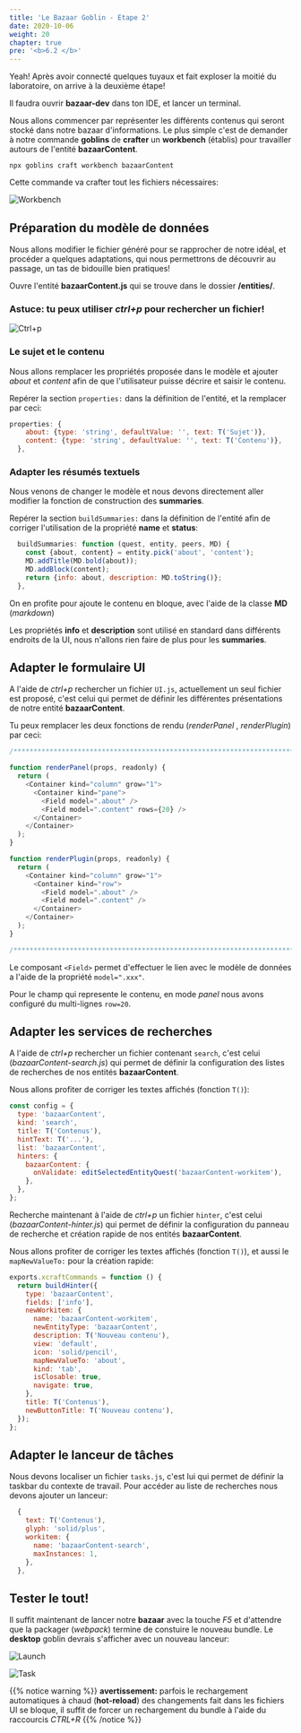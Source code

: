 ```yaml
---
title: 'Le Bazaar Goblin - Etape 2'
date: 2020-10-06
weight: 20
chapter: true
pre: '<b>6.2 </b>'
---
```


Yeah! Après avoir connecté quelques tuyaux et fait exploser la moitié du
laboratoire, on arrive à la deuxième étape!

Il faudra ouvrir **bazaar-dev** dans ton IDE, et lancer un terminal.

Nous allons commencer par représenter les différents contenus qui seront stocké
dans notre bazaar d'informations. Le plus simple c'est de demander à notre
commande **goblins** de **crafter** un **workbench** (établis) pour travailler
autours de l'entité **bazaarContent**.

`npx goblins craft workbench bazaarContent`

Cette commande va crafter tout les fichiers nécessaires:

![Workbench](/img/bazaar_workbench.png?width=600px)

## Préparation du modèle de données

Nous allons modifier le fichier généré pour se rapprocher de notre idéal, et
procéder a quelques adaptations, qui nous permettrons de découvrir au passage,
un tas de bidouille bien pratiques!

Ouvre l'entité **bazaarContent.js** qui se trouve dans le dossier
**/entities/**.

### Astuce: tu peux utiliser _ctrl+p_ pour rechercher un fichier!

![Ctrl+p](/img/bazaar_ctrl_p.png?width=600px)

### Le sujet et le contenu

Nous allons remplacer les propriétés proposée dans le modèle et ajouter _about_
et _content_ afin de que l'utilisateur puisse décrire et saisir le contenu.

Repérer la section `properties:` dans la définition de l'entité, et la remplacer
par ceci:

```js
properties: {
    about: {type: 'string', defaultValue: '', text: T('Sujet')},
    content: {type: 'string', defaultValue: '', text: T('Contenu')},
  },
```

### Adapter les résumés textuels

Nous venons de changer le modèle et nous devons directement aller modifier la
fonction de construction des **summaries**.

Repérer la section `buildSummaries:` dans la définition de l'entité afin de
corriger l'utilisation de la propriété **name** et **status**:

```js
  buildSummaries: function (quest, entity, peers, MD) {
    const {about, content} = entity.pick('about', 'content');
    MD.addTitle(MD.bold(about));
    MD.addBlock(content);
    return {info: about, description: MD.toString()};
  },
```

On en profite pour ajoute le contenu en bloque, avec l'aide de la classe **MD**
(_markdown_)

Les propriétés **info** et **description** sont utilisé en standard dans
différents endroits de la UI, nous n'allons rien faire de plus pour les
**summaries**.

## Adapter le formulaire UI

A l'aide de _ctrl+p_ rechercher un fichier `UI.js`, actuellement un seul fichier
est proposé, c'est celui qui permet de définir les différentes présentations de
notre entité **bazaarContent**.

Tu peux remplacer les deux fonctions de rendu (_renderPanel_ , _renderPlugin_)
par ceci:

```js
/******************************************************************************/

function renderPanel(props, readonly) {
  return (
    <Container kind="column" grow="1">
      <Container kind="pane">
        <Field model=".about" />
        <Field model=".content" rows={20} />
      </Container>
    </Container>
  );
}

function renderPlugin(props, readonly) {
  return (
    <Container kind="column" grow="1">
      <Container kind="row">
        <Field model=".about" />
        <Field model=".content" />
      </Container>
    </Container>
  );
}

/******************************************************************************/
```

Le composant `<Field>` permet d'effectuer le lien avec le modèle de données a
l'aide de la propriété `model=".xxx"`.

Pour le champ qui represente le contenu, en mode _panel_ nous avons configuré du
multi-lignes `row=20`.

## Adapter les services de recherches

A l'aide de _ctrl+p_ rechercher un fichier contenant `search`, c'est celui
(_bazaarContent-search.js_) qui permet de définir la configuration des listes de
recherches de nos entités **bazaarContent**.

Nous allons profiter de corriger les textes affichés (fonction `T()`):

```js
const config = {
  type: 'bazaarContent',
  kind: 'search',
  title: T('Contenus'),
  hintText: T('...'),
  list: 'bazaarContent',
  hinters: {
    bazaarContent: {
      onValidate: editSelectedEntityQuest('bazaarContent-workitem'),
    },
  },
};
```

Recherche maintenant à l'aide de _ctrl+p_ un fichier `hinter`, c'est celui
(_bazaarContent-hinter.js_) qui permet de définir la configuration du panneau de
recherche et création rapide de nos entités **bazaarContent**.

Nous allons profiter de corriger les textes affichés (fonction `T()`), et aussi
le `mapNewValueTo:` pour la création rapide:

```js
exports.xcraftCommands = function () {
  return buildHinter({
    type: 'bazaarContent',
    fields: ['info'],
    newWorkitem: {
      name: 'bazaarContent-workitem',
      newEntityType: 'bazaarContent',
      description: T('Nouveau contenu'),
      view: 'default',
      icon: 'solid/pencil',
      mapNewValueTo: 'about',
      kind: 'tab',
      isClosable: true,
      navigate: true,
    },
    title: T('Contenus'),
    newButtonTitle: T('Nouveau contenu'),
  });
};
```

## Adapter le lanceur de tâches

Nous devons localiser un fichier `tasks.js`, c'est lui qui permet de définir la
taskbar du contexte de travail. Pour accéder au liste de recherches nous devons
ajouter un lanceur:

```js
  {
    text: T('Contenus'),
    glyph: 'solid/plus',
    workitem: {
      name: 'bazaarContent-search',
      maxInstances: 1,
    },
  },
```

## Tester le tout!

Il suffit maintenant de lancer notre **bazaar** avec la touche _F5_ et
d'attendre que la packager (_webpack_) termine de constuire le nouveau bundle.
Le **desktop** goblin devrais s'afficher avec un nouveau lanceur:

![Launch](/img/bazaar_launch.png?width=600px)

![Task](/img/bazaar_task.png?width=600px)

{{% notice warning %}} **avertissement:** parfois le rechargement automatiques à
chaud (**hot-reload**) des changements fait dans les fichiers UI se bloque, il
suffit de forcer un rechargement du bundle à l'aide du raccourcis _CTRL+R_
{{% /notice %}}

